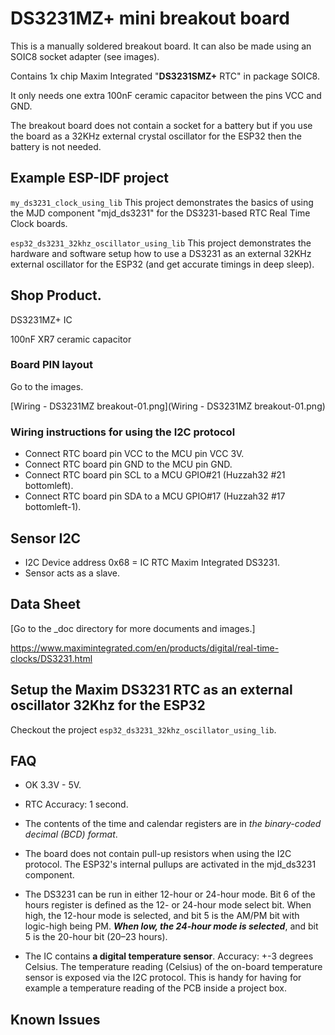 # DS3231MZ+ mini breakout board
This is a manually soldered breakout board. It can also be made using an SOIC8 socket adapter (see images).

Contains 1x chip Maxim Integrated "**DS3231SMZ+** RTC" in package SOIC8.

It only needs one extra 100nF ceramic capacitor between the pins VCC and GND.

The breakout board does not contain a socket for a battery but if you use the board as a 32KHz external crystal oscillator for the ESP32 then the battery is not needed.



## Example ESP-IDF project

`my_ds3231_clock_using_lib` This project demonstrates the basics of using the MJD component "mjd_ds3231" for the DS3231-based RTC Real Time Clock boards.

`esp32_ds3231_32khz_oscillator_using_lib` This project demonstrates the hardware and software setup how to use a DS3231 as an external 32KHz external oscillator for the ESP32 (and get accurate timings in deep sleep).



## Shop Product.
DS3231MZ+ IC

100nF XR7 ceramic capacitor



### Board PIN layout

Go to the images.

[Wiring - DS3231MZ breakout-01.png](Wiring - DS3231MZ breakout-01.png)



### Wiring instructions for using the I2C protocol
- Connect RTC board pin VCC to the MCU pin VCC 3V.
- Connect RTC board pin GND to the MCU pin GND.
- Connect RTC board pin SCL to a MCU GPIO#21 (Huzzah32 #21 bottomleft).
- Connect RTC board pin SDA to a MCU GPIO#17 (Huzzah32 #17 bottomleft-1).



## Sensor I2C
- I2C Device address 0x68 = IC RTC Maxim Integrated DS3231.
- Sensor acts as a slave.



## Data Sheet
[Go to the _doc directory for more documents and images.]

https://www.maximintegrated.com/en/products/digital/real-time-clocks/DS3231.html



## Setup the Maxim DS3231 RTC as an external oscillator 32Khz for the ESP32

Checkout the project `esp32_ds3231_32khz_oscillator_using_lib`.



## FAQ

- OK 3.3V - 5V.
- RTC Accuracy: 1 second.
- The contents of the time and calendar registers are in *the binary-coded decimal (BCD) format*.
- The board does not contain pull-up resistors when using the I2C protocol. The ESP32's internal pullups are activated in the mjd_ds3231 component.
- The DS3231 can be run in either 12-hour or 24-hour mode. Bit 6 of the hours register is defined as the 12- or 24-hour mode select bit.
     When high, the 12-hour mode is selected, and bit 5 is the AM/PM bit with logic-high being PM.
     ***When low,  the 24-hour mode is selected***, and bit 5 is the 20-hour bit (20–23 hours).

- The IC contains **a digital temperature sensor**. Accuracy: +-3 degrees Celsius. The temperature reading (Celsius) of the on-board temperature sensor is exposed via the I2C protocol. This is handy for having for example a temperature reading of the PCB inside a project box.



## Known Issues

